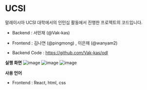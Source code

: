 # UCSI

말레이시아 UCSI 대학에서의 인턴십 활동에서 진행한 프로젝트의 코드입니다.

- Backend : 서민재 (@Vak-kas)
- Frontend : 김나연 (@pingmong) , 이은채 (@wanyam2)

- Backend Code : https://github.com/Vak-kas/odl

**실행 화면**
![image](https://github.com/wanyam2/UCSI/assets/131340668/e7f0fdcd-98a9-4edf-84ac-c25fd14f4f25)
![image](https://github.com/wanyam2/UCSI/assets/131340668/9c297081-8be4-44f4-af8a-0a42b7696f60)
![image](https://github.com/wanyam2/UCSI/assets/131340668/1ec6aa91-b5fa-44f3-97da-55dc5449de22)

**사용 언어**
- Frontend : React, html, css
